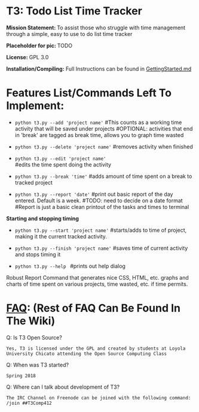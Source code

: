 # T3: Todo List Time Tracker

<b>Mission Statement: </b> To assist those who struggle with time management through a simple, easy to use to do list time tracker

<b>Placeholder for pic: </b>
TODO

<b>License: </b>
GPL 3.0 

<b>Installation/Compiling:</b>
Full Instructions can be found in [GettingStarted.md](https://github.com/j-adamski/T3-Todo-List-Time-Tracker/blob/master/GettingStarted.md)


# Features List/Commands Left To Implement:

- `python t3.py --add 'project name'`
	#This counts as a working time activity that will be saved under projects
	#OPTIONAL: activities that end in 'break' are tagged as break time, allows you to graph time wasted

- `python t3.py --delete 'project name'`
	#removes activity when finished
	
- `python t3.py --edit 'project name'`	
	#edits the time spent doing the activity	

 - `python t3.py --break 'time'`
	#adds amount of time spent on a break to tracked project

- `python t3.py --report 'date'`
	#print out basic report of the day entered. Default is a week. #TODO: need to decide on a date format
	#Report is just a basic clean printout of the tasks and times to terminal


<b>Starting and stopping timing</b>
 - `python t3.py --start 'project name'`
	#starts/adds to time of project, making it the current tracked activity.

 - `python t3.py --finish 'project name'`
	#saves time of current activity and stops timing it

 - `python t3.py --help `
	#prints out help dialog

Robust Report Command that generates nice CSS, HTML, etc. graphs and charts of time spent on various projects, time wasted, etc. if time permits. 

# [FAQ](https://github.com/j-adamski/OSC-Project-2/wiki): (Rest of FAQ Can Be Found In The Wiki)

Q: Is T3 Open Source?

    Yes, T3 is licensed under the GPL and created by students at Loyola University Chicato attending the Open Source Computing Class

Q: When was T3 started?

    Spring 2018

Q: Where can I talk about development of T3?

    The IRC Channel on Freenode can be joined with the following command:
    /join ##T3Comp412


